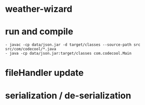 # weather-wizard

# run and compile
    - javac -cp data/json.jar -d target/classes --source-path src src/com/codecool/*.java
    - java -cp data/json.jar:target/classes com.codecool.Main

# fileHandler update
# serialization / de-serialization